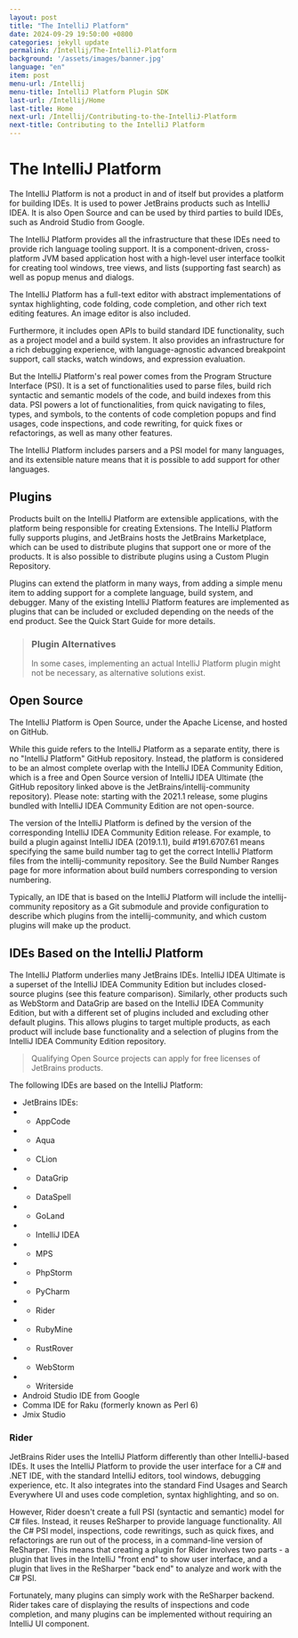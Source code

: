 ```yaml
---
layout: post
title: "The IntelliJ Platform"
date: 2024-09-29 19:50:00 +0800
categories: jekyll update
permalink: /Intellij/The-IntelliJ-Platform
background: '/assets/images/banner.jpg'
language: "en"
item: post
menu-url: /Intellij
menu-title: IntelliJ Platform Plugin SDK
last-url: /Intellij/Home
last-title: Home
next-url: /Intellij/Contributing-to-the-IntelliJ-Platform
next-title: Contributing to the IntelliJ Platform
---
```


# The IntelliJ Platform

The IntelliJ Platform is not a product in and of itself but provides a platform for building IDEs. It is used to power JetBrains products such as IntelliJ IDEA. It is also Open Source and can be used by third parties to build IDEs, such as Android Studio from Google.

The IntelliJ Platform provides all the infrastructure that these IDEs need to provide rich language tooling support. It is a component-driven, cross-platform JVM based application host with a high-level user interface toolkit for creating tool windows, tree views, and lists (supporting fast search) as well as popup menus and dialogs.

The IntelliJ Platform has a full-text editor with abstract implementations of syntax highlighting, code folding, code completion, and other rich text editing features. An image editor is also included.

Furthermore, it includes open APIs to build standard IDE functionality, such as a project model and a build system. It also provides an infrastructure for a rich debugging experience, with language-agnostic advanced breakpoint support, call stacks, watch windows, and expression evaluation.

But the IntelliJ Platform's real power comes from the Program Structure Interface (PSI). It is a set of functionalities used to parse files, build rich syntactic and semantic models of the code, and build indexes from this data. PSI powers a lot of functionalities, from quick navigating to files, types, and symbols, to the contents of code completion popups and find usages, code inspections, and code rewriting, for quick fixes or refactorings, as well as many other features.

The IntelliJ Platform includes parsers and a PSI model for many languages, and its extensible nature means that it is possible to add support for other languages.

## Plugins

Products built on the IntelliJ Platform are extensible applications, with the platform being responsible for creating Extensions. The IntelliJ Platform fully supports plugins, and JetBrains hosts the JetBrains Marketplace, which can be used to distribute plugins that support one or more of the products. It is also possible to distribute plugins using a Custom Plugin Repository.

Plugins can extend the platform in many ways, from adding a simple menu item to adding support for a complete language, build system, and debugger. Many of the existing IntelliJ Platform features are implemented as plugins that can be included or excluded depending on the needs of the end product. See the Quick Start Guide for more details.

> ### Plugin Alternatives
> In some cases, implementing an actual IntelliJ Platform plugin might not be necessary, as alternative solutions exist.

## Open Source

The IntelliJ Platform is Open Source, under the Apache License, and hosted on GitHub.

While this guide refers to the IntelliJ Platform as a separate entity, there is no "IntelliJ Platform" GitHub repository. Instead, the platform is considered to be an almost complete overlap with the IntelliJ IDEA Community Edition, which is a free and Open Source version of IntelliJ IDEA Ultimate (the GitHub repository linked above is the JetBrains/intellij-community repository). Please note: starting with the 2021.1 release, some plugins bundled with IntelliJ IDEA Community Edition are not open-source.

The version of the IntelliJ Platform is defined by the version of the corresponding IntelliJ IDEA Community Edition release. For example, to build a plugin against IntelliJ IDEA (2019.1.1), build #191.6707.61 means specifying the same build number tag to get the correct IntelliJ Platform files from the intellij-community repository. See the Build Number Ranges page for more information about build numbers corresponding to version numbering.

Typically, an IDE that is based on the IntelliJ Platform will include the intellij-community repository as a Git submodule and provide configuration to describe which plugins from the intellij-community, and which custom plugins will make up the product.

## IDEs Based on the IntelliJ Platform

The IntelliJ Platform underlies many JetBrains IDEs. IntelliJ IDEA Ultimate is a superset of the IntelliJ IDEA Community Edition but includes closed-source plugins (see this feature comparison). Similarly, other products such as WebStorm and DataGrip are based on the IntelliJ IDEA Community Edition, but with a different set of plugins included and excluding other default plugins. This allows plugins to target multiple products, as each product will include base functionality and a selection of plugins from the IntelliJ IDEA Community Edition repository.

> Qualifying Open Source projects can apply for free licenses of JetBrains products.

The following IDEs are based on the IntelliJ Platform:

- JetBrains IDEs:
- - AppCode
- - Aqua
- - CLion
- - DataGrip
- - DataSpell
- - GoLand
- - IntelliJ IDEA
- - MPS
- - PhpStorm
- - PyCharm
- - Rider
- - RubyMine
- - RustRover
- - WebStorm
- - Writerside
- Android Studio IDE from Google
- Comma IDE for Raku (formerly known as Perl 6)
- Jmix Studio

### Rider

JetBrains Rider uses the IntelliJ Platform differently than other IntelliJ-based IDEs. It uses the IntelliJ Platform to provide the user interface for a C# and .NET IDE, with the standard IntelliJ editors, tool windows, debugging experience, etc. It also integrates into the standard Find Usages and Search Everywhere UI and uses code completion, syntax highlighting, and so on.

However, Rider doesn't create a full PSI (syntactic and semantic) model for C# files. Instead, it reuses ReSharper to provide language functionality. All the C# PSI model, inspections, code rewritings, such as quick fixes, and refactorings are run out of the process, in a command-line version of ReSharper. This means that creating a plugin for Rider involves two parts - a plugin that lives in the IntelliJ "front end" to show user interface, and a plugin that lives in the ReSharper "back end" to analyze and work with the C# PSI.

Fortunately, many plugins can simply work with the ReSharper backend. Rider takes care of displaying the results of inspections and code completion, and many plugins can be implemented without requiring an IntelliJ UI component.
